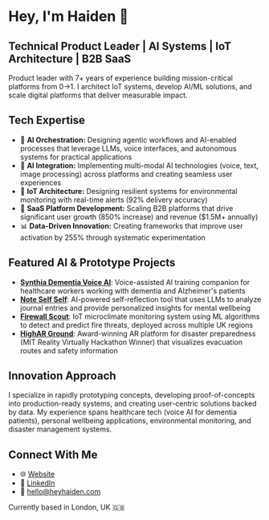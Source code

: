 # **Hey, I'm Haiden** 👋

## **Technical Product Leader | AI Systems | IoT Architecture | B2B SaaS**

Product leader with 7+ years of experience building mission-critical platforms from 0→1. I architect IoT systems, develop AI/ML solutions, and scale digital platforms that deliver measurable impact.

## **Tech Expertise**
* 🧠 **AI Orchestration:** Designing agentic workflows and AI-enabled processes that leverage LLMs, voice interfaces, and autonomous systems for practical applications
* 🤖 **AI Integration:** Implementing multi-modal AI technologies (voice, text, image processing) across platforms and creating seamless user experiences
* 🔧 **IoT Architecture:** Designing resilient systems for environmental monitoring with real-time alerts (92% delivery accuracy)
* 🚀 **SaaS Platform Development:** Scaling B2B platforms that drive significant user growth (850% increase) and revenue ($1.5M+ annually)
* 📊 **Data-Driven Innovation:** Creating frameworks that improve user activation by 255% through systematic experimentation

## **Featured AI & Prototype Projects**
* **[Synthia Dementia Voice AI](https://github.com/heyhaiden/synthia-dementia-voice-ai)**: Voice-assisted AI training companion for healthcare workers working with dementia and Alzheimer's patients
* **[Note Self Self](https://github.com/heyhaiden/note-self-self)**: AI-powered self-reflection tool that uses LLMs to analyze journal entries and provide personalized insights for mental wellbeing
* **[Firewall Scout](https://github.com/heyhaiden/firewall-dissertation)**: IoT microclimate monitoring system using ML algorithms to detect and predict fire threats, deployed across multiple UK regions
* **[HighAR Ground](https://devpost.com/software/highar-ground)**: Award-winning AR platform for disaster preparedness (MIT Reality Virtually Hackathon Winner) that visualizes evacuation routes and safety information

## **Innovation Approach**
I specialize in rapidly prototyping concepts, developing proof-of-concepts into production-ready systems, and creating user-centric solutions backed by data. My experience spans healthcare tech (voice AI for dementia patients), personal wellbeing applications, environmental monitoring, and disaster management systems.

## **Connect With Me**
* 🌐 [Website](https://heyhaiden.vercel.app/)
* 💼 [LinkedIn](https://www.linkedin.com/in/heyhaiden)
* 📧 hello@heyhaiden.com

Currently based in London, UK 🇬🇧
